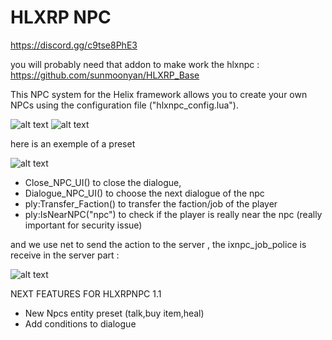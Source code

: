 # HLXRP NPC

https://discord.gg/c9tse8PhE3

you will probably need that addon to make work the hlxnpc : https://github.com/sunmoonyan/HLXRP_Base

This NPC system for the Helix framework allows you to create your own NPCs using the configuration file ("hlxnpc_config.lua").

![alt text](https://i.ibb.co/153FYRV/6.png)
![alt text](https://i.ibb.co/fzsvBQv2/4.png)

here is an exemple of a preset

![alt text](https://i.ibb.co/84djtMMr/Screenshot-from-2025-06-18-00-49-18.png)


- Close_NPC_UI() to close the dialogue,
- Dialogue_NPC_UI() to choose the next dialogue of the npc
- ply:Transfer_Faction() to transfer the faction/job of the player
- ply:IsNearNPC("npc") to check if the player is really near the npc (really important for security issue)

and we use net to send the action to the server , the ixnpc_job_police is receive in the server part :


![alt text](https://i.ibb.co/VWjYHYYL/Screenshot-from-2025-06-18-00-50-53.png)

NEXT FEATURES FOR HLXRPNPC 1.1

- New Npcs entity preset (talk,buy item,heal)
- Add conditions to dialogue
